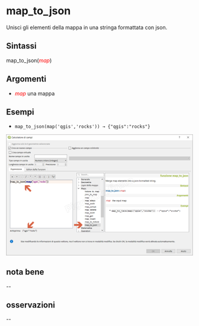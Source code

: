 # map_to_json

Unisci gli elementi della mappa in una stringa formattata con json.

## Sintassi

map_to_json(_<span style="color:red;">map</span>_)

## Argomenti

* _<span style="color:red;">map</span>_ una mappa

## Esempi

* `map_to_json(map('qgis','rocks')) → {"qgis":"rocks"}`

![](/img/maps/map_to_json/map_to_json1.png)

## nota bene

--

## osservazioni

--


